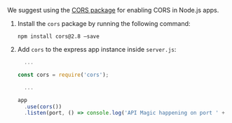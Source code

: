 We suggest using the [CORS package](https://www.npmjs.com/package/cors) for enabling CORS in Node.js apps.

1. Install the `cors` package by running the following command:

   ```shell
   npm install cors@2.8 –save
   ```

2. Add `cors` to the express app instance inside `server.js`:

   ```js
     ...

   const cors = require('cors');

     ...

   app
     .use(cors())
     .listen(port, () => console.log('API Magic happening on port ' + port));
   ```
